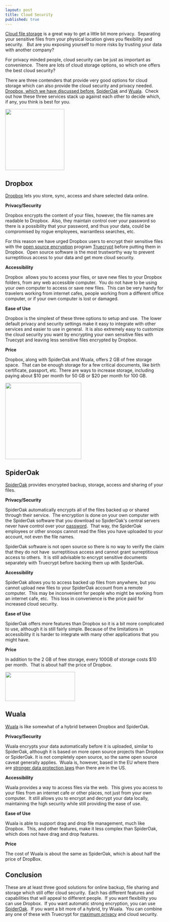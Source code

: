 ```yaml
---
layout: post
title: Cloud Security
published: true
---
```

<p><a href="http://www.howtovanish.com/2012/01/cloud-security/" target="_blank">Cloud file storage</a> is a great way to get a little bit more privacy.  Separating your sensitive files from your physical location gives you flexibility and security.   But are you exposing yourself to more risks by trusting your data with another company?</p>
<p>For privacy minded people, cloud security can be just as important as convenience.  There are lots of cloud storage options, so which one offers the best cloud security?</p>
<p>There are three contenders that provide very good options for cloud storage which can also provide the cloud security and privacy needed.  <a href="http://www.howtovanish.com/2010/11/how-to-use-dropbox-truecrypt-transfer-files/" target="_blank">Dropbox, which we have discussed before</a>, <a href="http://www.howtovanish.com/SpiderOak">SpiderOak</a> and <a href="http://www.wuala.com/" target="_blank">Wuala</a>.  Check out how these three services stack up against each other to decide which, if any, you think is best for you.</p>
<p><a href="http://www.howtovanish.com/wp-content/uploads/2012/01/dropbox_logo.jpg"><img class="aligncenter size-medium wp-image-3389" title="dropbox_logo" src="{{ site.baseurl }}/images/dropbox_logo-291x300.jpg" alt="" width="187" height="193" /></a></p>
<h2>Dropbox</h2>
<p><a href="http://www.howtovanish.com/dropbox">Dropbox</a> lets you store, sync, access and share selected data online.</p>
<p><strong>Privacy/Security</strong></p>
<p>Dropbox encrypts the content of your files, however, the file names are readable to Dropbox.  Also, they maintain control over your password so there is a possibility that your password, and thus your data, could be compromised by rogue employees, warrantless searches, etc.</p>
<p>For this reason we have urged Dropbox users to encrypt their sensitive files with the <a href="http://www.truecrypt.org/" target="_blank">open source encryption</a> program <a href="http://www.howtovanish.com/2010/10/avoid-attorney-malpractice-use-free-encryption-software/" target="_blank">Truecrypt</a> before putting them in Dropbox.  Open source software is the most trustworthy way to prevent surreptitious access to your data and get more cloud security.</p>
<p><strong>Accessibility</strong></p>
<p>Dropbox  allows you to access your files, or save new files to your Dropbox folders, from any web accessible computer.  You do not have to be using your own computer to access or save new files.  This can be very handy for travelers working from internet cafes, people working from a different office computer, or if your own computer is lost or damaged.</p>
<p><strong>Ease of Use</strong></p>
<p>Dropbox is the simplest of these three options to setup and use.  The lower default privacy and security settings make it easy to integrate with other services and easier to use in general.  It is also extremely easy to customize the cloud security you want by encrypting your own sensitive files with Truecypt and leaving less sensitive files encrypted by Dropbox.</p>
<p><strong>Price</strong></p>
<p>Dropbox, along with SpiderOak and Wuala, offers 2 GB of free storage space.  That can be enough storage for a few critical documents, like birth certificate, passport, etc. There are ways to increase storage, including paying about $10 per month for 50 GB or $20 per month for 100 GB.</p>
<p><a href="http://www.howtovanish.com/wp-content/uploads/2012/01/SpiderOak.jpg"><img class="aligncenter size-medium wp-image-3392" title="SpiderOak" src="{{ site.baseurl }}/images/SpiderOak-300x300.jpg" alt="" width="241" height="241" /></a></p>
<h2>SpiderOak</h2>
<p><a href="http://www.howtovanish.com/SpiderOak">SpiderOak</a> provides encrypted backup, storage, access and sharing of your files.</p>
<p><strong>Privacy/Security</strong></p>
<p>SpiderOak automatically encrypts all of the files backed up or shared through their service.  The encryption is done on your own computer with the SpiderOak software that you download so SpiderOak's central servers never have control over your <a href="http://www.howtovanish.com/2011/04/protect-passwords-with-keepass/" target="_blank">password</a>.  That way, the SpiderOak employees or other snoops cannot read the files you have uploaded to your account, not even the file names.</p>
<p>SpiderOak software is not open source so there is no way to verify the claim that they do not have  surreptitious access and cannot grant surreptitious access to others.  It is still advisable to encrypt sensitive documents separately with Truecrypt before backing them up with SpiderOak.</p>
<p><strong>Accessibility</strong></p>
<p>SpiderOak allows you to access backed up files from anywhere, but you cannot upload new files to your SpiderOak account from a remote computer.  This may be inconvenient for people who might be working from an internet cafe, etc.  This loss in convenience is the price paid for increased cloud security.</p>
<p><strong>Ease of Use</strong></p>
<p>SpiderOak offers more features than Dropbox so it is a bit more complicated to use, although it is still fairly simple. Because of the limitations in accessibility it is harder to integrate with many other applications that you might have.</p>
<p><strong>Price</strong></p>
<p>In addition to the 2 GB of free storage, every 100GB of storage costs $10 per month.  That is about half the price of Dropbox.</p>
<p><a href="http://www.howtovanish.com/wp-content/uploads/2012/01/wuala_logo.jpg"><img class="aligncenter size-medium wp-image-3393" title="wuala_logo-SIMPLE" src="{{ site.baseurl }}/images/wuala_logo-300x126.jpg" alt="" width="221" height="92" /></a></p>
<h2>Wuala</h2>
<p><a href="http://www.wuala.com/" target="_blank">Wuala</a> is like somewhat of a hybrid between Dropbox and SpiderOak.</p>
<p><strong>Privacy/Security</strong></p>
<p>Wuala encrypts your data automatically before it is uploaded, similar to SpiderOak, although it is based on more open source projects than Dropbox or SpiderOak. It is not completely open source, so the same open source caveat generally applies.  Wuala is, however, based in the EU where there are <a href="http://en.wikipedia.org/wiki/Data_Protection_Directive" target="_blank">stronger data protection laws</a> than there are in the US.</p>
<p><strong>Accessibility</strong></p>
<p>Wuala provides a way to access files via the web.  This gives you access to your files from an internet cafe or other places, not just from your own computer.  It still allows you to encrypt and decrypt your data locally, maintaining the high security while still providing the ease of use.</p>
<p><strong>Ease of Use</strong></p>
<p>Wuala is able to support drag and drop file management, much like Dropbox.  This, and other features, make it less complex than SpiderOak, which does not have drag and drop features.</p>
<p><strong>Price</strong></p>
<p>The cost of Wuala is about the same as SpiderOak, which is about half the price of DropBox.</p>
<h2>Conclusion</h2>
<p>These are at least three good solutions for online backup, file sharing and storage which still offer cloud security.  Each has different features and capabilities that will appeal to different people.  If you want flexibility you can use Dropbox.  If you want automatic strong encryption, you can use <a href="http://www.howtovanish.com/SpiderOak">SpiderOak</a>.  If you want a bit more of a hybrid, try Wuala.  You can combine any one of these with Truecrypt for <a href="http://www.howtovanish.com/products/how-to-vanish-book/" target="_blank">maximum privacy</a> and cloud security.</p>
